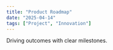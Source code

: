 ```yaml
---
title: "Product Roadmap"
date: "2025-04-14"
tags: ["Project", "Innovation"]
---
```


Driving outcomes with clear milestones.
